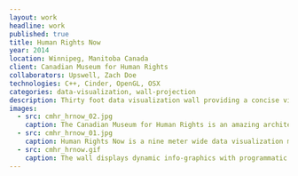 ```yaml
---
layout: work
headline: work
published: true
title: Human Rights Now
year: 2014
location: Winnipeg, Manitoba Canada
client: Canadian Museum for Human Rights
collaborators: Upswell, Zach Doe
technologies: C++, Cinder, OpenGL, OSX
categories: data-visualization, wall-projection
description: Thirty foot data visualization wall providing a concise view of human rights issues around the world today.
images:
  - src: cmhr_hrnow_02.jpg
    caption: The Canadian Museum for Human Rights is an amazing architectural monument
  - src: cmhr_hrnow_01.jpg
    caption: Human Rights Now is a nine meter wide data visualization media wall
  - src: cmhr_hrnow.gif
    caption: The wall displays dynamic info-graphics with programmatic animation and effects
---
```

